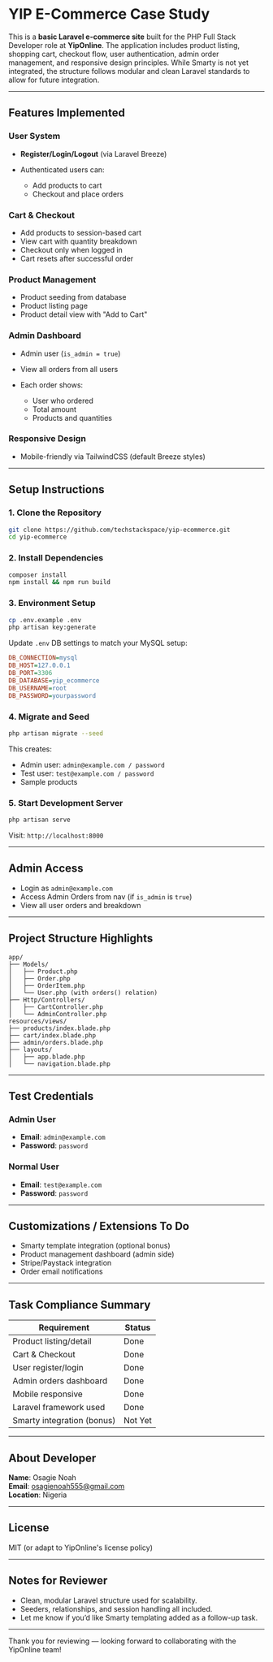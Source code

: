 # YIP E-Commerce Case Study

This is a **basic Laravel e-commerce site** built for the PHP Full Stack Developer role at **YipOnline**. The application includes product listing, shopping cart, checkout flow, user authentication, admin order management, and responsive design principles. While Smarty is not yet integrated, the structure follows modular and clean Laravel standards to allow for future integration.

---

## Features Implemented

### User System

* **Register/Login/Logout** (via Laravel Breeze)
* Authenticated users can:

  * Add products to cart
  * Checkout and place orders

### Cart & Checkout

* Add products to session-based cart
* View cart with quantity breakdown
* Checkout only when logged in
* Cart resets after successful order

### Product Management

* Product seeding from database
* Product listing page
* Product detail view with "Add to Cart"

### Admin Dashboard

* Admin user (`is_admin = true`)
* View all orders from all users
* Each order shows:

  * User who ordered
  * Total amount
  * Products and quantities

### Responsive Design

* Mobile-friendly via TailwindCSS (default Breeze styles)

---

## Setup Instructions

### 1. Clone the Repository

```bash
git clone https://github.com/techstackspace/yip-ecommerce.git
cd yip-ecommerce
```

### 2. Install Dependencies

```bash
composer install
npm install && npm run build
```

### 3. Environment Setup

```bash
cp .env.example .env
php artisan key:generate
```

Update `.env` DB settings to match your MySQL setup:

```ini
DB_CONNECTION=mysql
DB_HOST=127.0.0.1
DB_PORT=3306
DB_DATABASE=yip_ecommerce
DB_USERNAME=root
DB_PASSWORD=yourpassword
```

### 4. Migrate and Seed

```bash
php artisan migrate --seed
```

This creates:

* Admin user: `admin@example.com / password`
* Test user: `test@example.com / password`
* Sample products

### 5. Start Development Server

```bash
php artisan serve
```

Visit: `http://localhost:8000`

---

## Admin Access

* Login as `admin@example.com`
* Access Admin Orders from nav (if `is_admin` is `true`)
* View all user orders and breakdown

---

## Project Structure Highlights

```
app/
├── Models/
│   ├── Product.php
│   ├── Order.php
│   ├── OrderItem.php
│   └── User.php (with orders() relation)
├── Http/Controllers/
│   ├── CartController.php
│   └── AdminController.php
resources/views/
├── products/index.blade.php
├── cart/index.blade.php
├── admin/orders.blade.php
├── layouts/
│   ├── app.blade.php
│   └── navigation.blade.php
```

---

## Test Credentials

### Admin User

* **Email**: `admin@example.com`
* **Password**: `password`

### Normal User

* **Email**: `test@example.com`
* **Password**: `password`

---

## Customizations / Extensions To Do

* Smarty template integration (optional bonus)
* Product management dashboard (admin side)
* Stripe/Paystack integration
* Order email notifications

---

## Task Compliance Summary

| Requirement                | Status    |
| -------------------------- | --------- |
| Product listing/detail     | Done    |
| Cart & Checkout            | Done    |
| User register/login        | Done    |
| Admin orders dashboard     | Done    |
| Mobile responsive          | Done    |
| Laravel framework used     | Done    |
| Smarty integration (bonus) | Not Yet |

---

## About Developer

**Name**: Osagie Noah \
**Email**: [osagienoah555@gmail.com](mailto:osagienoah555@gmail.com) \
**Location**: Nigeria

---

## License

MIT (or adapt to YipOnline's license policy)

---

## Notes for Reviewer

* Clean, modular Laravel structure used for scalability.
* Seeders, relationships, and session handling all included.
* Let me know if you’d like Smarty templating added as a follow-up task.

---

Thank you for reviewing — looking forward to collaborating with the YipOnline team!
